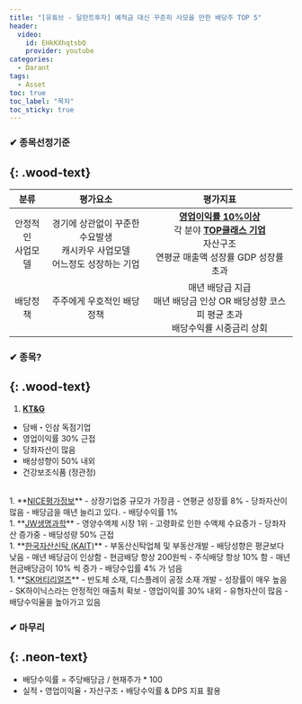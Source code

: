 ```yaml
---
title: "[유튜브 - 달란트투자] 예적금 대신 꾸준히 사모을 만한 배당주 TOP 5"
header:
  video:
    id: EHkKXhqtsbQ
    provider: youtube
categories:
  - Darant
tags:
  - Asset
toc: true
toc_label: "목차"
toc_sticky: true
---
```


### ✔ 종목선정기준
{: .wood-text}
---

| 분류 | 평가요소 | 평가지표 |
| :---: | :---: | :---: |
| 안정적인<br>사업모델 | 경기에 상관없이 꾸준한 수요발생<br>캐시카우 사업모델<br>어느정도 성장하는 기업 | **<u>영업이익률 10%이상</u>**<br>각 분야 **<u>TOP클래스 기업</u>**<br>자산구조<br>연평균 매출액 성장률 GDP 성장률 초과 |
| 배당정책 | 주주에게 우호적인 배당정책 | 매년 배당급 지급<br>매년 배당금 인상 OR 배당성향 코스피 평균 초과<br>배당수익률 시중금리 상회 |

### ✔ 종목?
{: .wood-text}
---
1. **<u>KT&G</u>**
  - 담배・인삼 독점기업
  - 영업이익률 30% 근접
  - 당좌자산이 많음
  - 배상성향이 50% 내외
  - 건강보조식품 (정관정)  
<br>
1. **<u>NICE평가정보</u>**
  - 상장기업중 규모가 가장큼
  - 연평균 성장률 8%
  - 당좌자산이 많음
  - 배당금을 매년 늘리고 있다.
  - 배당수익률 1%  
<br>
1. **<u>JW생명과학</u>**
  - 영양수액제 시장 1위
  - 고령화로 인한 수액제 수요증가
  - 당좌자산 증가중
  - 배당성량 50% 근접  
<br>
1. **<u>한국자산신탁 (KAIT)</u>**
  - 부동산신탁업체 및 부동산개발
  - 배당성향은 평균보다 낮음
  - 매년 배당금이 인상함
  - 현금배당 항상 200원씩
  - 주식배당 항상 10% 함
  - 매년 현금배당금이 10% 씩 증가
  - 배당수입률 4% 가 넘음  
<br>
1. **<u>SK머티리얼즈</u>**
  - 반도체 소재, 디스플레이 공정 소재 개발
  - 성장률이 매우 높음
  - SK하이닉스라는 안정적인 매출처 확보
  - 영업이익률 30% 내외
  - 유형자산이 많음
  - 배당수익율을 높아가고 있음  

### ✔ 마무리
{: .neon-text}
---
- 배당수익률 = 주당배당금 / 현재주가 * 100
- 실적・영업이익율・자산구조・배당수익률 & DPS 지표 활용

